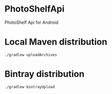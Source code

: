 PhotoShelfApi
=============

PhotoShelf Api for Android

Local Maven distribution
========================

    ./gradlew uploadArchives

Bintray distribution
========================

    ./gradlew bintrayUpload
